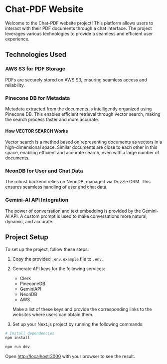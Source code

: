 # Chat-PDF Website

Welcome to the Chat-PDF website project! This platform allows users to interact with their PDF documents through a chat interface. The project leverages various technologies to provide a seamless and efficient user experience.

## Technologies Used

### AWS S3 for PDF Storage
PDFs are securely stored on AWS S3, ensuring seamless access and reliability.

### Pinecone DB for Metadata
Metadata extracted from the documents is intelligently organized using Pinecone DB. This enables efficient retrieval through vector search, making the search process faster and more accurate.

#### How VECTOR SEARCH Works
Vector search is a method based on representing documents as vectors in a high-dimensional space. Similar documents are close to each other in this space, enabling efficient and accurate search, even with a large number of documents.

### NeonDB for User and Chat Data
The robust backend relies on NeonDB, managed via Drizzle ORM. This ensures seamless handling of user and chat data.

### Gemini-AI API Integration
The power of conversation and text embedding is provided by the Gemini-AI API. A custom prompt is used to make conversations more natural, dynamic, and accurate.

## Project Setup

To set up the project, follow these steps:

1. Copy the provided `.env.example` file to `.env`.
2. Generate API keys for the following services:
    - Clerk
    - PineconeDB
    - GeminiAPI
    - NeonDB
    - AWS

    Make a list of these keys and provide the corresponding links to the websites where users can obtain them.

3. Set up your Next.js project by running the following commands:

```bash
# Install dependencies
npm install

npm run dev

```

Open [http://localhost:3000](http://localhost:3000) with your browser to see the result.

